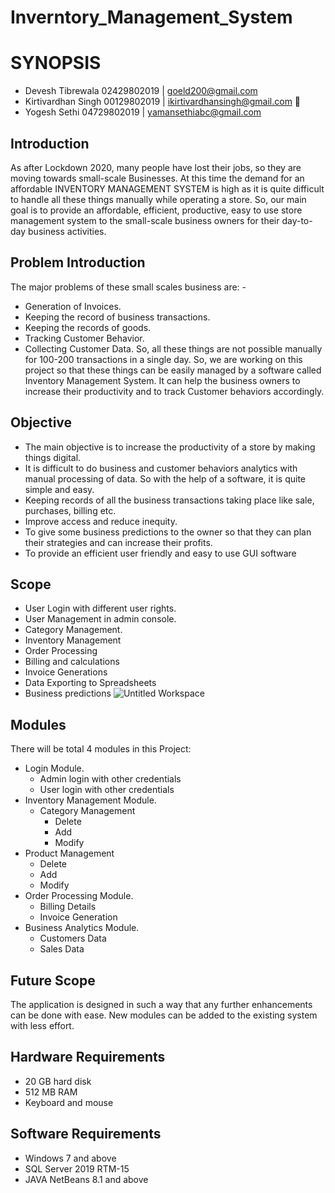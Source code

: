 # Inverntory_Management_System
# SYNOPSIS 
- Devesh Tibrewala 02429802019 | goeld200@gmail.com
- Kirtivardhan Singh 00129802019 | ikirtivardhansingh@gmail.com 🤘
- Yogesh Sethi 04729802019  | yamansethiabc@gmail.com 

## Introduction
As after Lockdown 2020, many people have lost their jobs, so they are moving towards small-scale
Businesses. At this time the demand for an affordable INVENTORY MANAGEMENT SYSTEM is high as
it is quite difficult to handle all these things manually while operating a store.
So, our main goal is to provide an affordable, efficient, productive, easy to use store management system to
the small-scale business owners for their day-to-day business activities.

## Problem Introduction
The major problems of these small scales business are: -
- Generation of Invoices.
- Keeping the record of business transactions.
- Keeping the records of goods.
- Tracking Customer Behavior.
- Collecting Customer Data.
So, all these things are not possible manually for 100-200 transactions in a single day. So, we are working on
this project so that these things can be easily managed by a software called Inventory Management System.
It can help the business owners to increase their productivity and to track Customer behaviors accordingly.

## Objective
- The main objective is to increase the productivity of a store by making things digital.
- It is difficult to do business and customer behaviors analytics with manual processing of data. So
with the help of a software, it is quite simple and easy.
- Keeping records of all the business transactions taking place like sale, purchases, billing etc.
- Improve access and reduce inequity.
- To give some business predictions to the owner so that they can plan their strategies and can
increase their profits.
- To provide an efficient user friendly and easy to use GUI software

## Scope
- User Login with different user rights.
- User Management in admin console.
- Category Management.
- Inventory Management
- Order Processing
- Billing and calculations
- Invoice Generations
- Data Exporting to Spreadsheets
- Business predictions
![Untitled Workspace](https://user-images.githubusercontent.com/40534936/114001532-a7e1f400-9879-11eb-99a6-5f99c27df85f.png)

## Modules
There will be total 4 modules in this Project:
- Login Module.
  - Admin login with other credentials
  - User login with other credentials
- Inventory Management Module.
  - Category Management
    - Delete
    - Add
    - Modify
- Product Management
  - Delete
  - Add
  - Modify
- Order Processing Module.
  - Billing Details
  - Invoice Generation
- Business Analytics Module.
  - Customers Data
  - Sales Data
## Future Scope
The application is designed in such a way that any further enhancements can be done with ease.
New modules can be added to the existing system with less effort.


## Hardware Requirements
- 20 GB hard disk
- 512 MB RAM
- Keyboard and mouse

## Software Requirements
- Windows 7 and above
- SQL Server 2019 RTM-15
- JAVA NetBeans 8.1 and above
